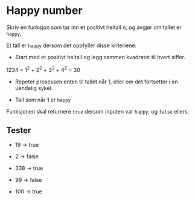 # Happy number

Skriv en funksjon som tar inn et positivt heltall n, og avgjør om tallet er `happy`.

Et tall er `happy` dersom det oppfyller disse kriteriene:

- Start med et positivt heltall og legg sammen kvadratet til hvert siffer.

1234 = 1<sup>2</sup> + 2<sup>2</sup> + 3<sup>2</sup> + 4<sup>2</sup> = 30

- Repeter prosessen enten til tallet når 1, eller om det fortsetter i en uendelig sykel.

- Tall som når 1 er `happy`

Funksjonen skal returnere `true` dersom inputen var `happy`, og `false` ellers.

## Tester

- 19 -> true

- 2 -> false

- 338 -> true

- 99 -> false

- 100 -> true
